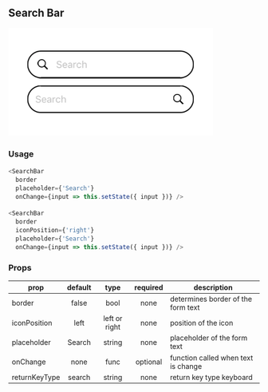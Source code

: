 ## Search Bar

![Image of SearchBar](images/searchbar.png)

### Usage

```javascript
<SearchBar
  border
  placeholder={'Search'}
  onChange={input => this.setState({ input })} />
  
<SearchBar
  border
  iconPosition={'right'}
  placeholder={'Search'}
  onChange={input => this.setState({ input })} />
```

### Props

| prop | default | type | required | description |
| --- | :---: | :---: | :---: | --- |
| border | false | bool | none | determines border of the form text | 
| iconPosition | left | left or right | none | position of the icon | 
| placeholder | Search | string | none | placeholder of the form text | 
| onChange | none | func | optional | function called when text is change |
| returnKeyType | search | string | none | return key type keyboard | 
